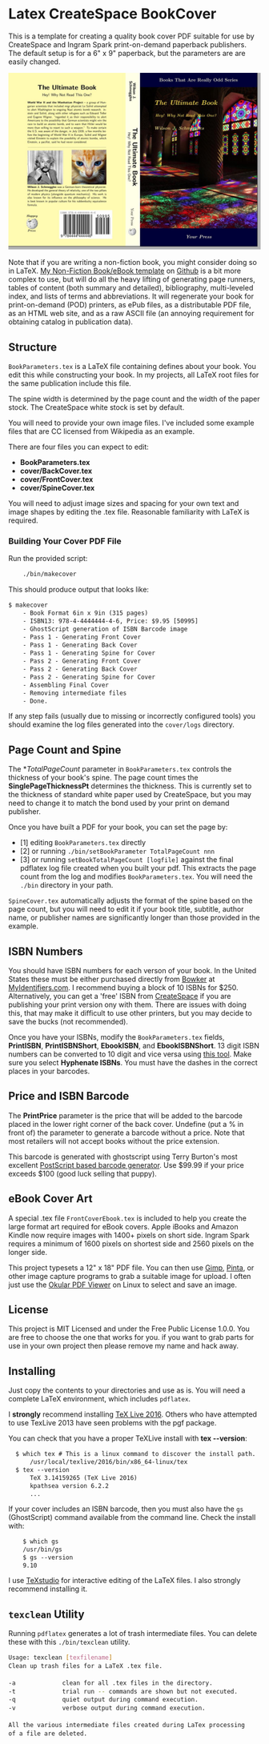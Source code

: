 Latex CreateSpace BookCover
===========================

This is a template for creating a quality book cover PDF suitable for
use by CreateSpace and Ingram Spark print-on-demand paperback publishers.
The default setup is for a 6" x 9" paperback, but the parameters are
are easily changed.

[cover]: images/CoverExample.jpg "The Example Createspace Paperback Cover"

![This would be a Paperback Cover Image, but I can't find the file, Sorry.][cover]

Note that if you are writing a non-fiction book, you might consider doing so
in LaTeX. [My Non-Fiction Book/eBook template](https://github.com/jfogarty/latex-nonfiction-ebook-template) on [Github](https://github.com/) is a bit more complex
to use, but will do all the heavy lifting of generating page runners, tables
of content (both summary and detailed), bibliography, multi-leveled index,
and lists of terms and abbreviations. It will regenerate your book for
print-on-demand (POD) printers, as ePub files, as a distributable PDF
file, as an HTML web site, and as a raw ASCII file (an annoying requirement
for obtaining catalog in publication data).

## Structure

`BookParameters.tex` is a LaTeX file containing defines about your book. 
You edit this while constructing your book. In my projects, all LaTeX
root files for the same publication include this file.

The spine width is determined by the page count and the width of the
paper stock. The CreateSpace white stock is set by default. 

You will need to provide your own image files. I've included some example
files that are CC licensed from Wikipedia as an example.

There are four files you can expect to edit:

- **BookParameters.tex**
- **cover/BackCover.tex**
- **cover/FrontCover.tex**
- **cover/SpineCover.tex**

You will need to adjust image sizes and spacing for your own text and 
image shapes by editing the .tex file. Reasonable familiarity with LaTeX
is required.

### Building Your Cover PDF File ###

Run the provided script:

```bash
    ./bin/makecover
```

This should produce output that looks like:
```
$ makecover
    - Book Format 6in x 9in (315 pages)
    - ISBN13: 978-4-4444444-4-6, Price: $9.95 [50995]
    - GhostScript generation of ISBN Barcode image
    - Pass 1 - Generating Front Cover
    - Pass 1 - Generating Back Cover
    - Pass 1 - Generating Spine for Cover
    - Pass 2 - Generating Front Cover
    - Pass 2 - Generating Back Cover
    - Pass 2 - Generating Spine for Cover
    - Assembling Final Cover
    - Removing intermediate files
    - Done.
```
If any step fails (usually due to missing or incorrectly configured tools)
you should examine the log files generated into the `cover/logs` directory.

## Page Count and Spine

The **TotalPageCount* parameter in `BookParameters.tex` controls the
thickness of your book's spine. The page count times the **SinglePageThicknessPt**
determines the thickness. This is currently set to the thickness of standard
white paper used by CreateSpace, but you may need to change it to match the bond
used by your print on demand publisher.

Once you have built a PDF for your book, you can set the page by:

- [1] editing `BookParameters.tex` directly
- [2] or running `./bin/setBookParameter TotalPageCount nnn`
- [3] or running `setBookTotalPageCount [logfile]` against
the final pdflatex log file created when you built your pdf.
This extracts the page count from the log and modifies `BookParameters.tex`.
You will need the `./bin` directory in your path.

`SpineCover.tex` automatically adjusts the format of the spine based on
the page count, but you will need to edit it if your book title, subtitle,
author name, or publisher names are significantly longer than those
provided in the example.

## ISBN Numbers

You should have ISBN numbers for each verson of your book. 
In the United States these must be either purchased directly from
[Bowker](http://www.bowker.com/) at [MyIdentifiers.com](https://www.myidentifiers.com/get-your-isbn-now). I recommend buying a block of 10 ISBNs for $250. Alternatively, you can
get a 'free' ISBN from [CreateSpace](https://www.createspace.com) if you are
publishing your print version ony with them.
There are issues with doing this, that may make it difficult
to use other printers, but you may decide to save the bucks (not recommended).

Once you have your ISBNs, modify the `BookParameters.tex` fields, **PrintISBN**,
**PrintISBNShort**, **EbookISBN**, and **EbookISBNShort**. 13 digit ISBN numbers
can be converted to 10 digit and vice versa using [this tool](http://pcn.loc.gov/isbncnvt.html). Make sure you select **Hyphenate ISBNs**. You must have the
dashes in the correct places in your barcodes.
 
## Price and ISBN Barcode

The **PrintPrice** parameter is the price that will be added to the barcode 
placed in the lower right corner of the back cover. Undefine (put a % in
front of) the parameter to generate a barcode without a price. Note that
most retailers will not accept books without the price extension.

This barcode is generated with ghostscript using Terry Burton's most excellent
[PostScript based barcode generator](https://github.com/bwipp/postscriptbarcode).
Use $99.99 if your price exceeds $100 (good luck selling that puppy).
 
## eBook Cover Art

A special .tex file `FrontCoverEbook.tex` is included to help you create the
large format art required for eBook covers. Apple iBooks and Amazon Kindle now
require images with 1400+ pixels on short side. Ingram Spark requires a minimum
of 1600 pixels on shortest side and 2560 pixels on the longer side.

This project typesets a 12" x 18" PDF file. You can then use [Gimp](https://www.gimp.org/), [Pinta](https://pinta-project.com/pintaproject/pinta/), or
other image capture programs to grab a suitable image for upload. I often just
use the [Okular PDF Viewer](https://okular.kde.org/) on Linux to select and
save an image.


## License

This project is MIT Licensed and under the Free Public License 1.0.0. You are
free to choose the one that works for you. if you want to grab parts for use
in your own project then please remove my name and hack away.

## Installing 

Just copy the contents to your directories and use as is. You will need a
complete LaTeX environment, which includes `pdflatex`. 

I **strongly** recommend installing [TeX Live 2016](https://www.tug.org/texlive/doc/texlive-en/texlive-en.html).
Others who have attempted to use TexLive 2013 have seen problems with the pgf package.

You can check that you have a proper TeXLive install with **tex --version**:

```
  $ which tex # This is a linux command to discover the install path.
      /usr/local/texlive/2016/bin/x86_64-linux/tex
  $ tex --version
      TeX 3.14159265 (TeX Live 2016)
      kpathsea version 6.2.2
      ...

```

If your cover includes an ISBN barcode, then you must also have the `gs`
(GhostScript) command available from the command line. Check the install with:

```
    $ which gs
    /usr/bin/gs
    $ gs --version
    9.10
```

I use [TeXstudio](http://www.texstudio.org/) for interactive editing of the LaTeX files. 
I also strongly recommend installing it.


## `texclean` Utility

Running `pdflatex` generates a lot of trash intermediate files. You can
delete these with this `./bin/texclean` utility.

```bash
Usage: texclean [texfilename]
Clean up trash files for a LaTeX .tex file.

-a             clean for all .tex files in the directory.
-t             trial run -- commands are shown but not executed.
-q             quiet output during command execution.
-v             verbose output during command execution.

All the various intermediate files created during LaTex processing
of a file are deleted.
```


